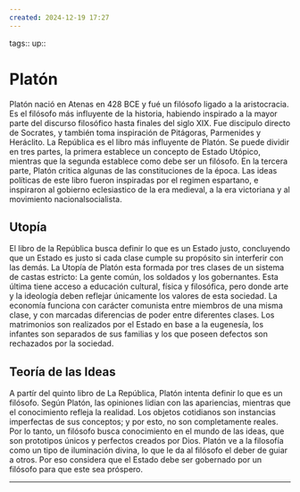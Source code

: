 ```yaml
---
created: 2024-12-19 17:27
---
```

tags::
up::
# Platón
Platón nació en Atenas en 428 BCE y fué un filósofo ligado a la aristocracia. Es el filósofo más influyente de la historia, habiendo inspirado a la mayor parte del discurso filosófico hasta finales del siglo XIX. Fue discipulo directo de Socrates, y también toma inspiración de Pitágoras, Parmenides y Heráclito. La República es el libro más influyente de Platón. Se puede dividir en tres partes, la primera establece un concepto de Estado Utópico, mientras que la segunda establece como debe ser un filósofo. En la tercera parte, Platón critica algunas de las constituciones de la época. Las ideas políticas de este libro fueron inspiradas por el regimen espartano, e inspiraron al gobierno eclesiastico de la era medieval, a la era victoriana y al movimiento nacionalsocialista.

## Utopía
El libro de la República busca definir lo que es un Estado justo, concluyendo que un Estado es justo si cada clase cumple su propósito sin interferir con las demás. La Utopía de Platón esta formada por tres clases de un sistema de castas estricto: La gente común, los soldados y los gobernantes. Esta última tiene acceso a educación cultural, física y filosófica, pero donde arte y la ideología deben reflejar únicamente los valores de esta sociedad. La economía funciona con carácter comunista entre miembros de una misma clase, y con marcadas diferencias de poder entre diferentes clases. Los matrimonios son realizados por el Estado en base a la eugenesía, los infantes son separados de sus familias y los que poseen defectos son rechazados por la sociedad.

## Teoría de las Ideas
A partír del quinto libro de La República, Platón intenta definir lo que es un filósofo. Según Platón, las opiniones lidian con las apariencias, mientras que el conocimiento refleja la realidad. Los objetos cotidianos son instancias imperfectas de sus conceptos; y por esto, no son completamente reales. Por lo tanto, un filósofo busca conocimiento en el mundo de las ideas, que son prototipos únicos y perfectos creados por Dios. Platón ve a la filosofía como un tipo de iluminación divina, lo que le da al filósofo el deber de guiar a otros. Por eso considera que el Estado debe ser gobernado por un filósofo para que este sea próspero.
___
